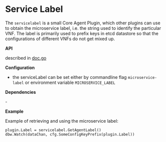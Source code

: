 # Service Label

The `servicelabel` is a small Core Agent Plugin, which other plugins can use to
obtain the microservice label, i.e. the string used to identify the particular VNF.
The label is primarily used to prefix keys in etcd datastore so that the configurations
of different VNFs do not get mixed up.

**API**

described in [doc.go](doc.go)

**Configuration**

- the serviceLabel can be set either by commandline flag `microservice-label` or environment variable `MICROSERVICE_LABEL`

**Dependencies**

\-

**Example**

Example of retrieving and using the microservice label:
```
plugin.Label = servicelabel.GetAgentLabel()
dbw.Watch(dataChan, cfg.SomeConfigKeyPrefix(plugin.Label))
```


